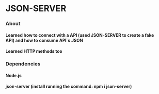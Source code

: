 # JSON-SERVER

### About
#### Learned how to connect with a API (used JSON-SERVER to create a fake API) and how to consume API`s JSON
#### Learned HTTP methods too

### Dependencies
#### Node.js
#### json-server (install running the command: npm i json-server)

